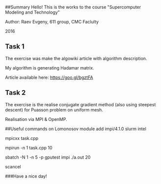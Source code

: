 ##Summary
Hello! <Enter>
This is the works to the course "Supercomputer Modeling and Technology"

Author: Raev Evgeny, 611 group, CMC Faclulty

2016

## Task 1
The exercise was make the algowiki article with algorithm description.

My algorithm is generating Hadamar matrix.

Article available here: https://goo.gl/bgztFA

## Task 2
The exercise is the realise conjugate gradient method (also using steepest descent) for Puasson problem on uniform mesh.

Realisation via MPI & OpenMP.

##Useful commands on Lomonosov
module add impi/4.1.0 slurm intel<Enter>

mpicxx task.cpp<Enter>

mpirun -n 1 task.cpp 10<Enter>

sbatch -N 1 -n 5 -p gputest impi ./a.out 20<Enter>

scancel <job number>

###Have a nice day!